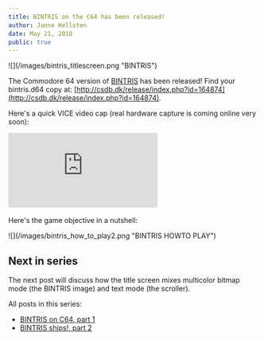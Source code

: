 ```yaml
---
title: BINTRIS on the C64 has been released!
author: Janne Hellsten
date: May 21, 2018
public: true
---
```


<div class="screenshotMax">
![](/images/bintris_titlescreen.png "BINTRIS")
</div>

The Commodore 64 version of [BINTRIS][bintris] has been released!  Find your bintris.d64 copy at:
[http://csdb.dk/release/index.php?id=164874](http://csdb.dk/release/index.php?id=164874).

Here's a quick VICE video cap (real hardware capture is coming online very soon):

<div class="youtube">
<iframe class="video" src="https://www.youtube.com/embed/XRdg8u9umHo?rel=0&amp;controls=1&amp;showinfo=0" frameborder="0" allow="autoplay; encrypted-media" allowfullscreen></iframe></div>

Here's the game objective in a nutshell:

<div class="screenshotMax">
![](/images/bintris_how_to_play2.png "BINTRIS HOWTO PLAY")
</div>

Next in series
--------------

The next post will discuss how the title screen mixes multicolor bitmap mode (the BINTRIS image) and text mode (the scroller).

All posts in this series:

<ul>
  <li><a href="2018-05-19-bintris-on-c64-part-1.html">BINTRIS on C64, part 1</a></li>
  <li><a href="2018-05-21-bintris-on-c64-part-2.html">BINTRIS ships!, part 2</a></li>
</ul>

[bintris]: http://nurpax.com/bintris
